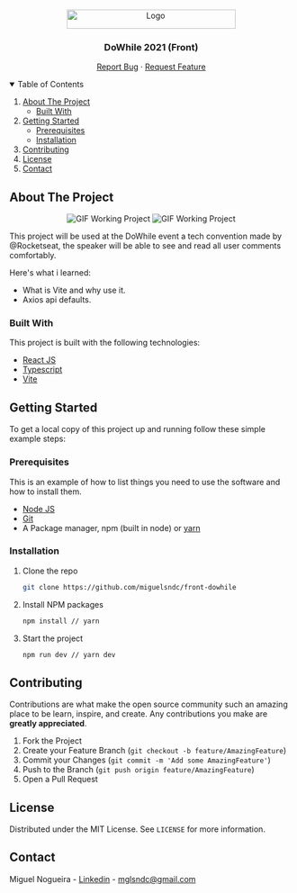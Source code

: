 

<!--
*** Thanks for checking out the Best-README-Template. If you have a suggestion
*** that would make this better, please fork the repo and create a pull request
*** or simply open an issue with the tag "enhancement".
*** Thanks again! Now go create something AMAZING! :D
-->



<!-- PROJECT SHIELDS -->
<!--
*** I'm using markdown "reference style" links for readability.
*** Reference links are enclosed in brackets [ ] instead of parentheses ( ).
*** See the bottom of this document for the declaration of the reference variables
*** for contributors-url, forks-url, etc. This is an optional, concise syntax you may use.
*** https://www.markdownguide.org/basic-syntax/#reference-style-links
-->

<!-- PROJECT LOGO -->
<br />
<p align="center">
  <a href="https://github.com/miguelsndc/front-dowhile">
    <img src="https://res.cloudinary.com/db9t2jrhe/image/upload/v1634772188/Logo_DoWhile_-_2021_akadls.png" alt="Logo" width="300" height="34">
  </a>

  <h3 align="center">DoWhile 2021 (Front)</h3>

  <p align="center">
    <a href="https://github.com/miguelsndc/front-dowhile>View Demo</a>
    ·
    <a href="https://github.com/miguelsndc/front-dowhile/issues">Report Bug</a>
    ·
    <a href="https://github.com/miguelsndc/front-dowhile/issues">Request Feature</a>
  </p>
</p>



<!-- TABLE OF CONTENTS -->
<details open="open">
  <summary>Table of Contents</summary>
  <ol>
    <li>
      <a href="#about-the-project">About The Project</a>
      <ul>
        <li><a href="#built-with">Built With</a></li>
      </ul>
    </li>
    <li>
      <a href="#getting-started">Getting Started</a>
      <ul>
        <li><a href="#prerequisites">Prerequisites</a></li>
        <li><a href="#installation">Installation</a></li>
      </ul>
    </li>
    <li><a href="#contributing">Contributing</a></li>
    <li><a href="#license">License</a></li>
    <li><a href="#contact">Contact</a></li>
  </ol>
</details>



<!-- ABOUT THE PROJECT -->
## About The Project

<p align="center"> 
      <img alt="GIF Working Project" src="https://res.cloudinary.com/db9t2jrhe/image/upload/v1634772663/Screenshot_2021-10-20_20-30-33_jg7psb.png">    
      <img alt="GIF Working Project" src="https://res.cloudinary.com/db9t2jrhe/image/upload/v1634773107/Screenshot_2021-10-20_20-38-13_qf27i8.png">
 </p>

This project will be used at the DoWhile event a tech convention made by @Rocketseat, the speaker will be able to see and read all user comments comfortably.

Here's what i learned:
* What is Vite and why use it.
* Axios api defaults.

### Built With

This project is built with the following technologies:
* [React JS](https://reactjs.org/)
* [Typescript](https://www.typescriptlang.org/)
* [Vite](https://vitejs.dev/)

<!-- GETTING STARTED -->
## Getting Started

To get a local copy of this project up and running follow these simple example steps:

### Prerequisites

This is an example of how to list things you need to use the software and how to install them.

* [Node JS](https://nodejs.org/en/)
* [Git](https://git-scm.com/)
* A Package manager, npm (built in node) or [yarn](https://yarnpkg.com/)

### Installation

1. Clone the repo
   ```sh
   git clone https://github.com/miguelsndc/front-dowhile
   ```
2. Install NPM packages
   ```sh
   npm install // yarn 
   ```
3. Start the project
   ```sh
   npm run dev // yarn dev
   ```

<!-- CONTRIBUTING -->
## Contributing

Contributions are what make the open source community such an amazing place to be learn, inspire, and create. Any contributions you make are **greatly appreciated**.

1. Fork the Project
2. Create your Feature Branch (`git checkout -b feature/AmazingFeature`)
3. Commit your Changes (`git commit -m 'Add some AmazingFeature'`)
4. Push to the Branch (`git push origin feature/AmazingFeature`)
5. Open a Pull Request


<!-- LICENSE -->
## License

Distributed under the MIT License. See `LICENSE` for more information.


<!-- CONTACT -->
## Contact

Miguel Nogueira - [Linkedin](https://www.linkedin.com/in/miguel-nogueira-a5a28a1b5/) - mglsndc@gmail.com


